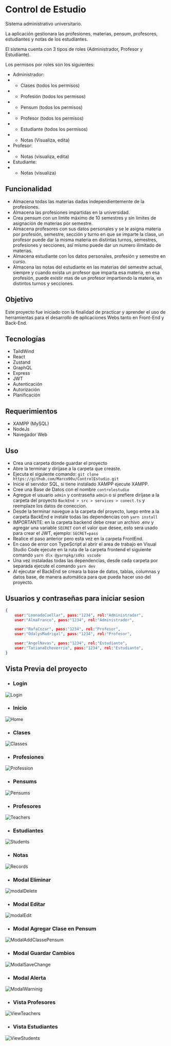 # Control de Estudio
Sistema administrativo universitario.

La aplicación gestionara las profesiones, materias, pensum, profesores, estudiantes y notas de los estudiantes.

El sistema cuenta con 3 tipos de roles (Administrador, Profesor y Estudiante).

Los permisos por roles son los siguientes:
- Administrador:
- - Clases (todos los permisos)
- - Profesión (todos los permisos)
- - Pensum (todos los permisos)
- - Profesor (todos los permisos)
- - Estudiante (todos los permisos)
- - Notas (Visualiza, edita)
- Profesor:
- - Notas (visualiza, edita)
- Estudiante:
- - Notas (visualiza)

## Funcionalidad
- Almacena todas las materias dadas independientemente de la profesiones.
- Almacena las profesiones impartidas en la universidad.
- Crea pensum con un limite máximo de 10 semestres y sin limites de asignación de materias por semestre.
- Almacena profesores con sus datos personales y se le asigna materia por profesión, semestre, sección y turno en que se imparte la clase, un profesor puede dar la misma materia en distintas turnos, semestres, profesiones y secciones, así mismo puede dar un numero ilimitado de materias.
- Almacena estudiante con los datos personales, profesión y semestre en curso.
- Almacena las notas del estudiante en las materias del semestre actual, siempre y cuando exista un profesor que imparta esa materia, en esa profesión, puede existir mas de un profesor impartiendo la materia, en distintos turnos y secciones.


## Objetivo
Este proyecto fue iniciado con la finalidad de practicar y aprender el uso de herramientas para el desarrollo de aplicaciones Webs tanto en Front-End y Back-End.

## Tecnologías
- TaildWind
- React
- Zustand
- GraphQL
- Express
- JWT
- Autenticación
- Autorización
- Planificación

## Requerimientos
- XAMPP (MySQL)
- NodeJs
- Navegador Web

## Uso
- Crea una carpeta donde guardar el proyecto
- Abre la terminar y diríjase a la carpeta que creaste.
- Ejecuta el siguiente comando: `git clone https://github.com/Marco90v/ControlEstudio.git`
- Inicie el servidor SQL, si tiene instalado XAMPP ejecute XAMPP.
- Cree una Base de Datos con el nombre `controlestudio`
- Agregue el usuario `admin` y contraseña `admin` o si prefiere diríjase a la carpeta del proyecto `BackEnd > src > services > conect.ts` y reemplaze los datos de coneccion.
- Desde la terminar navegue a la carpeta del proyecto, luego entre a la carpeta BackEnd e instale todas las dependencias con `yarn install`
- IMPORTANTE: en la carpeta backend debe crear un archivo .env y agregar una variable `SECRET` con el valor que desee, esto sera usado para crear el JWT, ejemplo: `SECRET=pass`
- Realice el paso anterior pero esta vez en la carpeta FrontEnd.
- En caso de error con TypeScript al abrir el area de trabajo en Visual Studio Code ejecute en la ruta de la carpeta frontend el siguiente comando `yarn dlx @yarnpkg/sdks vscode`
- Una vez instaladas todas las dependencias, desde cada carpeta por separada ejecute el comando `yarn dev`
- Al ejecutar el BackEnd se creara la base de datos, tablas, columnas y datos base, de manera automática para que pueda hacer uso del proyecto.

## Usuarios y contraseñas para iniciar sesion
```json
{
    user:"LeonadoCuellar", pass:"1234", rol:"Administrador",
    user:"AlmaFranco", pass:"1234", rol:"Administrador",

    user:"RafaCozar", pass:"1234", rol:"Profesor",
    user:"OdalysMadrigal", pass:"1234", rol:"Profesor",

    user:"AngelNavas", pass:"1234", rol:"Estudiante",
    user:"TatianaEcheverría", pass:"1234", rol:"Estudiante",
}
```

## Vista Previa del proyecto

- ### Login
![Login](./cap/login.png)
- ### Inicio
![Home](./cap/inicio.png)
- ### Clases
![Classes](./cap/clases.png)

- ### Profesiones
![Profession](./cap/profesiones.png)

- ### Pensums
![Pensums](./cap/pensums.png)

- ### Profesores
![Teachers](./cap/teachers.png)

- ### Estudiantes
![Students](./cap/students.png)

- ### Notas
![Records](./cap/records.png)

- ### Modal Eliminar
![modalDelete](./cap/modalDelete.png)

- ### Modal Editar
![modalEdit](./cap/modalEdit.png)

- ### Modal Agregar Clase en Pensum
![ModalAddClassePensum](./cap/modalAddClassePensum.png)

- ### Modal Guardar Cambios
![ModalSaveChange](./cap/modalSaveChange.png)

- ### Modal Alerta
![ModalWarninig](./cap/modalWarning.png)

- ### Vista Profesores
![ViewTeachers](./cap/viewTeachers.png)

- ### Vista Estudiantes
![ViewStudents](./cap/viewStudents.png)